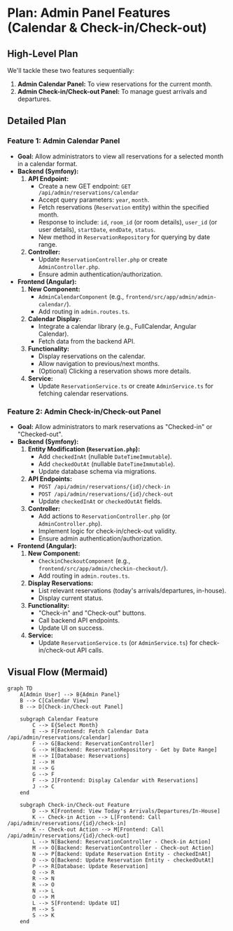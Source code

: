 # Plan: Admin Panel Features (Calendar & Check-in/Check-out)

## High-Level Plan

We'll tackle these two features sequentially:

1.  **Admin Calendar Panel:** To view reservations for the current month.
2.  **Admin Check-in/Check-out Panel:** To manage guest arrivals and departures.

## Detailed Plan

### Feature 1: Admin Calendar Panel

*   **Goal:** Allow administrators to view all reservations for a selected month in a calendar format.
*   **Backend (Symfony):**
    1.  **API Endpoint:**
        *   Create a new GET endpoint: `GET /api/admin/reservations/calendar`
        *   Accept query parameters: `year`, `month`.
        *   Fetch reservations (`Reservation` entity) within the specified month.
        *   Response to include: `id`, `room_id` (or room details), `user_id` (or user details), `startDate`, `endDate`, `status`.
        *   New method in `ReservationRepository` for querying by date range.
    2.  **Controller:**
        *   Update `ReservationController.php` or create `AdminController.php`.
        *   Ensure admin authentication/authorization.
*   **Frontend (Angular):**
    1.  **New Component:**
        *   `AdminCalendarComponent` (e.g., `frontend/src/app/admin/admin-calendar/`).
        *   Add routing in `admin.routes.ts`.
    2.  **Calendar Display:**
        *   Integrate a calendar library (e.g., FullCalendar, Angular Calendar).
        *   Fetch data from the backend API.
    3.  **Functionality:**
        *   Display reservations on the calendar.
        *   Allow navigation to previous/next months.
        *   (Optional) Clicking a reservation shows more details.
    4.  **Service:**
        *   Update `ReservationService.ts` or create `AdminService.ts` for fetching calendar reservations.

### Feature 2: Admin Check-in/Check-out Panel

*   **Goal:** Allow administrators to mark reservations as "Checked-in" or "Checked-out".
*   **Backend (Symfony):**
    1.  **Entity Modification (`Reservation.php`):**
        *   Add `checkedInAt` (nullable `DateTimeImmutable`).
        *   Add `checkedOutAt` (nullable `DateTimeImmutable`).
        *   Update database schema via migrations.
    2.  **API Endpoints:**
        *   `POST /api/admin/reservations/{id}/check-in`
        *   `POST /api/admin/reservations/{id}/check-out`
        *   Update `checkedInAt` or `checkedOutAt` fields.
    3.  **Controller:**
        *   Add actions to `ReservationController.php` (or `AdminController.php`).
        *   Implement logic for check-in/check-out validity.
        *   Ensure admin authentication/authorization.
*   **Frontend (Angular):**
    1.  **New Component:**
        *   `CheckinCheckoutComponent` (e.g., `frontend/src/app/admin/checkin-checkout/`).
        *   Add routing in `admin.routes.ts`.
    2.  **Display Reservations:**
        *   List relevant reservations (today's arrivals/departures, in-house).
        *   Display current status.
    3.  **Functionality:**
        *   "Check-in" and "Check-out" buttons.
        *   Call backend API endpoints.
        *   Update UI on success.
    4.  **Service:**
        *   Update `ReservationService.ts` (or `AdminService.ts`) for check-in/check-out API calls.

## Visual Flow (Mermaid)

```mermaid
graph TD
    A[Admin User] --> B{Admin Panel}
    B --> C[Calendar View]
    B --> D[Check-in/Check-out Panel]

    subgraph Calendar Feature
        C --> E{Select Month}
        E --> F[Frontend: Fetch Calendar Data /api/admin/reservations/calendar]
        F --> G[Backend: ReservationController]
        G --> H[Backend: ReservationRepository - Get by Date Range]
        H --> I[Database: Reservations]
        I --> H
        H --> G
        G --> F
        F --> J[Frontend: Display Calendar with Reservations]
        J --> C
    end

    subgraph Check-in/Check-out Feature
        D --> K[Frontend: View Today's Arrivals/Departures/In-House]
        K -- Check-in Action --> L[Frontend: Call /api/admin/reservations/{id}/check-in]
        K -- Check-out Action --> M[Frontend: Call /api/admin/reservations/{id}/check-out]
        L --> N[Backend: ReservationController - Check-in Action]
        M --> O[Backend: ReservationController - Check-out Action]
        N --> P[Backend: Update Reservation Entity - checkedInAt]
        O --> Q[Backend: Update Reservation Entity - checkedOutAt]
        P --> R[Database: Update Reservation]
        Q --> R
        R --> N
        R --> O
        N --> L
        O --> M
        L --> S[Frontend: Update UI]
        M --> S
        S --> K
    end